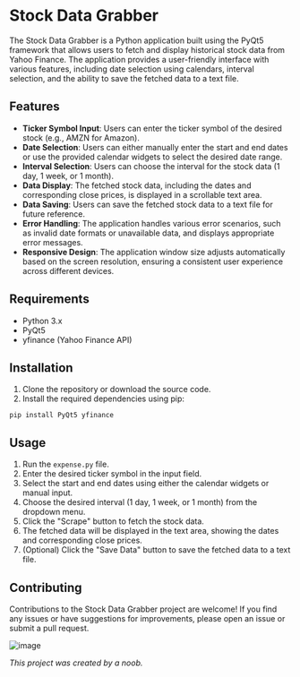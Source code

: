 # Stock Data Grabber

The Stock Data Grabber is a Python application built using the PyQt5 framework that allows users to fetch and display historical stock data from Yahoo Finance. The application provides a user-friendly interface with various features, including date selection using calendars, interval selection, and the ability to save the fetched data to a text file.

## Features

- **Ticker Symbol Input**: Users can enter the ticker symbol of the desired stock (e.g., AMZN for Amazon).
- **Date Selection**: Users can either manually enter the start and end dates or use the provided calendar widgets to select the desired date range.
- **Interval Selection**: Users can choose the interval for the stock data (1 day, 1 week, or 1 month).
- **Data Display**: The fetched stock data, including the dates and corresponding close prices, is displayed in a scrollable text area.
- **Data Saving**: Users can save the fetched stock data to a text file for future reference.
- **Error Handling**: The application handles various error scenarios, such as invalid date formats or unavailable data, and displays appropriate error messages.
- **Responsive Design**: The application window size adjusts automatically based on the screen resolution, ensuring a consistent user experience across different devices.

## Requirements

- Python 3.x
- PyQt5
- yfinance (Yahoo Finance API)

## Installation

1. Clone the repository or download the source code.
2. Install the required dependencies using pip:

```
pip install PyQt5 yfinance
```

## Usage

1. Run the `expense.py` file.
2. Enter the desired ticker symbol in the input field.
3. Select the start and end dates using either the calendar widgets or manual input.
4. Choose the desired interval (1 day, 1 week, or 1 month) from the dropdown menu.
5. Click the "Scrape" button to fetch the stock data.
6. The fetched data will be displayed in the text area, showing the dates and corresponding close prices.
7. (Optional) Click the "Save Data" button to save the fetched data to a text file.

## Contributing

Contributions to the Stock Data Grabber project are welcome! If you find any issues or have suggestions for improvements, please open an issue or submit a pull request.

![image](https://github.com/Yidi428/Stock-Price-Grabber-/assets/116138589/79848e11-d647-4794-a2fc-ec5782b3b0c0)


_This project was created by a noob._
